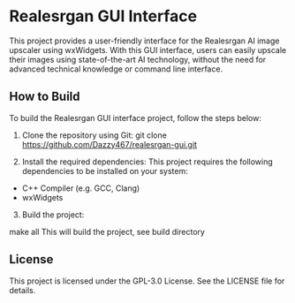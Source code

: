 # Realesrgan GUI Interface

This project provides a user-friendly interface for the Realesrgan AI image upscaler using wxWidgets. With this GUI interface, users can easily upscale their images using state-of-the-art AI technology, without the need for advanced technical knowledge or command line interface.

## How to Build

To build the Realesrgan GUI interface project, follow the steps below:

1. Clone the repository using Git:
git clone https://github.com/Dazzy467/realesrgan-gui.git

2. Install the required dependencies:
This project requires the following dependencies to be installed on your system:

* C++ Compiler (e.g. GCC, Clang)
* wxWidgets

3. Build the project:

make all
This will build the project, see build directory

## License

This project is licensed under the GPL-3.0 License. See the LICENSE file for details.
